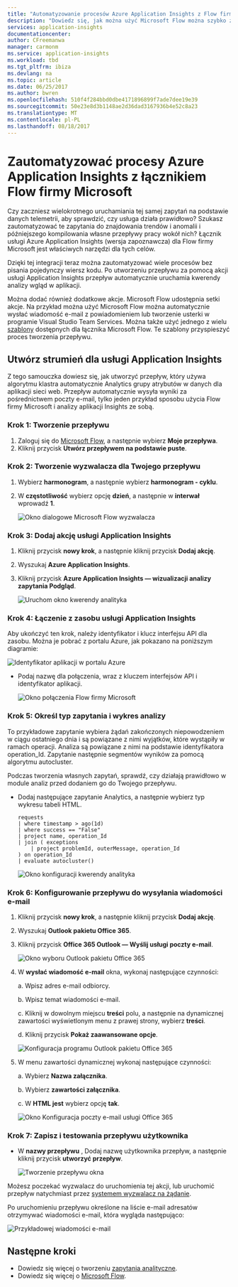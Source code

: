 ```yaml
---
title: "Automatyzowanie procesów Azure Application Insights z Flow firmy Microsoft"
description: "Dowiedz się, jak można użyć Microsoft Flow można szybko zautomatyzować powtarzalnych procesów za pomocą łącznika usługi Application Insights."
services: application-insights
documentationcenter: 
author: CFreemanwa
manager: carmonm
ms.service: application-insights
ms.workload: tbd
ms.tgt_pltfrm: ibiza
ms.devlang: na
ms.topic: article
ms.date: 06/25/2017
ms.author: bwren
ms.openlocfilehash: 510f4f284bbd0dbe4171896899f7ade7dee19e39
ms.sourcegitcommit: 50e23e8d3b1148ae2d36dad3167936b4e52c8a23
ms.translationtype: MT
ms.contentlocale: pl-PL
ms.lasthandoff: 08/18/2017
---
```

# <a name="automate-azure-application-insights-processes-with-the-connector-for-microsoft-flow"></a>Zautomatyzować procesy Azure Application Insights z łącznikiem Flow firmy Microsoft

Czy zaczniesz wielokrotnego uruchamiania tej samej zapytań na podstawie danych telemetrii, aby sprawdzić, czy usługa działa prawidłowo? Szukasz zautomatyzować te zapytania do znajdowania trendów i anomalii i późniejszego kompilowania własne przepływy pracy wokół nich? Łącznik usługi Azure Application Insights (wersja zapoznawcza) dla Flow firmy Microsoft jest właściwych narzędzi dla tych celów.

Dzięki tej integracji teraz można zautomatyzować wiele procesów bez pisania pojedynczy wiersz kodu. Po utworzeniu przepływu za pomocą akcji usługi Application Insights przepływ automatycznie uruchamia kwerendy analizy wgląd w aplikacji. 

Można dodać również dodatkowe akcje. Microsoft Flow udostępnia setki akcje. Na przykład można użyć Microsoft Flow można automatycznie wysłać wiadomość e-mail z powiadomieniem lub tworzenie usterki w programie Visual Studio Team Services. Można także użyć jednego z wielu [szablony](https://ms.flow.microsoft.com/en-us/connectors/shared_applicationinsights/?slug=azure-application-insights) dostępnych dla łącznika Microsoft Flow. Te szablony przyspieszyć proces tworzenia przepływu. 

<!--The Application Insights connector also works with [Azure Power Apps](https://powerapps.microsoft.com/en-us/) and [Azure Logic Apps](https://azure.microsoft.com/services/logic-apps/?v=17.23h). --> 

## <a name="create-a-flow-for-application-insights"></a>Utwórz strumień dla usługi Application Insights

Z tego samouczka dowiesz się, jak utworzyć przepływ, który używa algorytmu klastra automatycznie Analytics grupy atrybutów w danych dla aplikacji sieci web. Przepływ automatycznie wysyła wyniki za pośrednictwem poczty e-mail, tylko jeden przykład sposobu użycia Flow firmy Microsoft i analizy aplikacji Insights ze sobą. 

### <a name="step-1-create-a-flow"></a>Krok 1: Tworzenie przepływu
1. Zaloguj się do [Microsoft Flow](http://flow.microsoft.com), a następnie wybierz **Moje przepływa**.
2. Kliknij przycisk **Utwórz przepływem na podstawie puste**.

### <a name="step-2-create-a-trigger-for-your-flow"></a>Krok 2: Tworzenie wyzwalacza dla Twojego przepływu
1. Wybierz **harmonogram**, a następnie wybierz **harmonogram - cyklu**.
2. W **częstotliwość** wybierz opcję **dzień**, a następnie w **interwał** wprowadź **1**.

    ![Okno dialogowe Microsoft Flow wyzwalacza](./media/app-insights-automate-with-flow/flow1.png)


### <a name="step-3-add-an-application-insights-action"></a>Krok 3: Dodaj akcję usługi Application Insights
1. Kliknij przycisk **nowy krok**, a następnie kliknij przycisk **Dodaj akcję**.
2. Wyszukaj **Azure Application Insights**.
3. Kliknij przycisk **Azure Application Insights — wizualizacji analizy zapytania Podgląd**.

    ![Uruchom okno kwerendy analityka](./media/app-insights-automate-with-flow/flow2.png)

### <a name="step-4-connect-to-an-application-insights-resource"></a>Krok 4: Łączenie z zasobu usługi Application Insights

Aby ukończyć ten krok, należy identyfikator i klucz interfejsu API dla zasobu. Można je pobrać z portalu Azure, jak pokazano na poniższym diagramie:

![Identyfikator aplikacji w portalu Azure](./media/app-insights-automate-with-flow/appid.png) 

- Podaj nazwę dla połączenia, wraz z kluczem interfejsów API i identyfikator aplikacji.

    ![Okno połączenia Flow firmy Microsoft](./media/app-insights-automate-with-flow/flow3.png)

### <a name="step-5-specify-the-analytics-query-and-chart-type"></a>Krok 5: Określ typ zapytania i wykres analizy
To przykładowe zapytanie wybiera żądań zakończonych niepowodzeniem w ciągu ostatniego dnia i są powiązane z nimi wyjątków, które wystąpiły w ramach operacji. Analiza są powiązane z nimi na podstawie identyfikatora operation_Id. Zapytanie następnie segmentów wyników za pomocą algorytmu autocluster. 

Podczas tworzenia własnych zapytań, sprawdź, czy działają prawidłowo w module analiz przed dodaniem go do Twojego przepływu.

- Dodaj następujące zapytanie Analytics, a następnie wybierz typ wykresu tabeli HTML. 

    ```
    requests
    | where timestamp > ago(1d)
    | where success == "False"
    | project name, operation_Id
    | join ( exceptions
        | project problemId, outerMessage, operation_Id
    ) on operation_Id
    | evaluate autocluster()
    ```
    
    ![Okno konfiguracji kwerendy analityka](./media/app-insights-automate-with-flow/flow4.png)

### <a name="step-6-configure-the-flow-to-send-email"></a>Krok 6: Konfigurowanie przepływu do wysyłania wiadomości e-mail

1. Kliknij przycisk **nowy krok**, a następnie kliknij przycisk **Dodaj akcję**.
2. Wyszukaj **Outlook pakietu Office 365**.
3. Kliknij przycisk **Office 365 Outlook — Wyślij usługi poczty e-mail**.

    ![Okno wyboru Outlook pakietu Office 365](./media/app-insights-automate-with-flow/flow2b.png)

4. W **wysłać wiadomość e-mail** okna, wykonaj następujące czynności:

   a. Wpisz adres e-mail odbiorcy.

   b. Wpisz temat wiadomości e-mail.

   c. Kliknij w dowolnym miejscu **treści** polu, a następnie na dynamicznej zawartości wyświetlonym menu z prawej strony, wybierz **treści**.

   d. Kliknij przycisk **Pokaż zaawansowane opcje**.

    ![Konfiguracja programu Outlook pakietu Office 365](./media/app-insights-automate-with-flow/flow5.png)

5. W menu zawartości dynamicznej wykonaj następujące czynności:

    a. Wybierz **Nazwa załącznika**.

    b. Wybierz **zawartości załącznika**.
    
    c. W **HTML jest** wybierz opcję **tak**.

    ![Okno Konfiguracja poczty e-mail usługi Office 365](./media/app-insights-automate-with-flow/flow7.png)

### <a name="step-7-save-and-test-your-flow"></a>Krok 7: Zapisz i testowania przepływu użytkownika
- W **nazwy przepływu** , Dodaj nazwę użytkownika przepływ, a następnie kliknij przycisk **utworzyć przepływ**.

    ![Tworzenie przepływu okna](./media/app-insights-automate-with-flow/flow8.png)

Możesz poczekać wyzwalacz do uruchomienia tej akcji, lub uruchomić przepływ natychmiast przez [systemem wyzwalacz na żądanie](https://flow.microsoft.com/blog/run-now-and-six-more-services/).

Po uruchomieniu przepływu określone na liście e-mail adresatów otrzymywać wiadomości e-mail, która wygląda następująco:

![Przykładowej wiadomości e-mail](./media/app-insights-automate-with-flow/flow9.png)


## <a name="next-steps"></a>Następne kroki

- Dowiedz się więcej o tworzeniu [zapytania analityczne](app-insights-analytics-using.md).
- Dowiedz się więcej o [Microsoft Flow](https://ms.flow.microsoft.com).



<!--Link references-->





